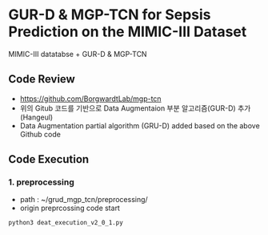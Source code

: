 # GUR-D & MGP-TCN for Sepsis Prediction on the MIMIC-III Dataset
MIMIC-III datatabse + GUR-D &amp; MGP-TCN

## Code Review
- https://github.com/BorgwardtLab/mgp-tcn
- 위의 Gitub 코드를 기반으로 Data Augmentaion 부분 알고리즘(GUR-D) 추가 (Hangeul)
- Data Augmentation partial algorithm (GRU-D) added based on the above Github code

## Code Execution
### 1. preprocessing
- path : ~/grud_mgp_tcn/preprocessing/
- origin preprcossing code start
```
python3 deat_execution_v2_0_1.py
```
